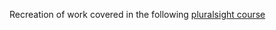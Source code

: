 Recreation of work covered in the following [pluralsight course](https://app.pluralsight.com/library/courses/c-sharp-10-design-patterns/table-of-contents)